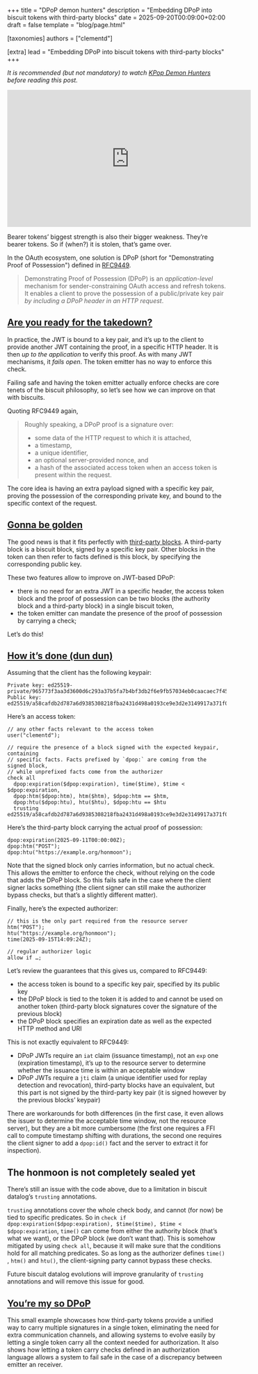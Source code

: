 +++
title = "DPoP demon hunters"
description = "Embedding DPoP into biscuit tokens with third-party blocks"
date = 2025-09-20T00:09:00+02:00
draft = false
template = "blog/page.html"

[taxonomies]
authors = ["clementd"]

[extra]
lead = "Embedding DPoP into biscuit tokens with third-party blocks"
+++

_It is recommended (but not mandatory) to watch [KPop Demon Hunters](https://en.wikipedia.org/wiki/KPop_Demon_Hunters) before reading this post._


<iframe width="560" height="315" src="https://www.youtube.com/embed/AzCAwdp1uIQ" title="YouTube video player" frameborder="0" allow="accelerometer; autoplay; clipboard-write; encrypted-media; gyroscope; picture-in-picture; web-share" referrerpolicy="strict-origin-when-cross-origin" allowfullscreen></iframe>

Bearer tokens’ biggest strength is also their bigger weakness. They’re bearer tokens. So if (when?) it is stolen, that’s game over.

In the OAuth ecosystem, one solution is DPoP (short for "Demonstrating Proof of Possession") defined in [RFC9449](https://datatracker.ietf.org/doc/html/rfc9449).

> Demonstrating Proof of Possession (DPoP) is an _application-level_ mechanism for sender-constraining OAuth access and refresh tokens. It enables a client to prove the possession of a public/private key pair _by including a DPoP header in an HTTP request_.

## [Are you ready for the takedown?](https://www.youtube.com/watch?v=l8Dr7vzMSVE)

In practice, the JWT is bound to a key pair, and it’s up to the client to provide another JWT containing the proof, in a specific HTTP header. It is then _up to the application_ to verify this proof. As with many JWT mechanisms, it _fails open_. The token emitter has no way to enforce this check. 

Failing safe and having the token emitter actually enforce checks are core tenets of the biscuit philosophy, so let’s see how we can improve on that with biscuits.

Quoting RFC9449 again,

> Roughly speaking, a DPoP proof is a signature over:
> - some data of the HTTP request to which it is attached,
> - a timestamp,
> - a unique identifier,
> - an optional server-provided nonce, and
> - a hash of the associated access token when an access token is present within the request.

The core idea is having an extra payload signed with a specific key pair, proving the possession of the corresponding private key, and bound to the specific context of the request.

## [Gonna be golden](https://www.youtube.com/watch?v=yebNIHKAC4A)

The good news is that it fits perfectly with [third-party blocks](https://www.biscuitsec.org/blog/third-party-blocks-why-how-when-who/). A third-party block is a biscuit block, signed by a specific key pair. Other blocks in the token can then refer to facts defined is this block, by specifying the corresponding public key.

These two features allow to improve on JWT-based DPoP:

- there is no need for an extra JWT in a specific header, the access token block and the proof of possession can be two blocks (the authority block and a third-party block) in a single biscuit token,
- the token emitter can mandate the presence of the proof of possession by carrying a check;

Let’s do this!

## [How it’s done (dun dun)](https://www.youtube.com/watch?v=QGsevnbItdU)

Assuming that the client has the following keypair:

```
Private key: ed25519-private/965773f3aa3d3600d6c293a37b5fa7b4bf3db2f6e9fb57034eb0caacaec7f45d
Public key: ed25519/a58cafdb2d787a6d9385308218fba2431d498a0193ce9e3d2e3149917a371f03
```

Here’s an access token:

```biscuit
// any other facts relevant to the access token
user("clementd");

// require the presence of a block signed with the expected keypair, containing
// specific facts. Facts prefixed by `dpop:` are coming from the signed block,
// while unprefixed facts come from the authorizer
check all
  dpop:expiration($dpop:expiration), time($time), $time < $dpop:expiration,
  dpop:htm($dpop:htm), htm($htm), $dpop:htm == $htm,
  dpop:htu($dpop:htu), htu($htu), $dpop:htu == $htu
  trusting ed25519/a58cafdb2d787a6d9385308218fba2431d498a0193ce9e3d2e3149917a371f03
```

Here’s the third-party block carrying the actual proof of possession:

```biscuit
dpop:expiration(2025-09-11T00:00:00Z);
dpop:htm("POST");
dpop:htu("https://example.org/honmoon");
```

Note that the signed block only carries information, but no actual check. This allows the emitter to enforce the check, without relying on the code that adds the DPoP block. So this fails safe in the case where the client signer lacks something (the client signer can still make the authorizer bypass checks, but that’s a slightly different matter).

Finally, here’s the expected authorizer:

```biscuit
// this is the only part required from the resource server
htm("POST");
htu("https://example.org/honmoon");
time(2025-09-15T14:09:24Z);

// regular authorizer logic
allow if …;
```

Let’s review the guarantees that this gives us, compared to RFC9449:

- the access token is bound to a specific key pair, specified by its public key
- the DPoP block is tied to the token it is added to and cannot be used on another token (third-party block signatures cover the signature of the previous block)
- the DPoP block specifies an expiration date as well as the expected HTTP method and URI

This is not exactly equivalent to RFC9449:

- DPoP JWTs require an `iat` claim (issuance timestamp), not an `exp` one (expiration timestamp), it’s up to the resource server to determine whether the issuance time is within an acceptable window
- DPoP JWTs require a `jti` claim (a unique identifier used for replay detection and revocation), third-party blocks have an equivalent, but this part is not signed by the third-party key pair (it is signed however by the previous blocks’ keypair)

There are workarounds for both differences (in the first case, it even allows the issuer to determine the acceptable time window, not the resource server), but they are a bit more cumbersome (the first one requires a FFI call to compute timestamp shifting with durations, the second one requires the client signer to add a `dpop:id()` fact and the server to extract it for inspection).

## The honmoon is not completely sealed yet

There’s still an issue with the code above, due to a limitation in biscuit datalog’s `trusting` annotations.

`trusting` annotations cover the whole check body, and cannot (for now) be tied to specific predicates. So in `check if dpop:expiration($dpop:expiration), $time($time), $time < $dpop:expiration`, `time()` can come from either the authority block (that’s what we want), or the DPoP block (we don’t want that).  This is somehow mitigated by using `check all`, because it will make sure that the conditions hold for all matching predicates. So as long as the authorizer defines `time()` , `htm()` and `htu()`, the client-signing party cannot bypass these checks.

Future biscuit datalog evolutions will improve granularity of `trusting` annotations and will remove this issue for good.

## [You’re my so DPoP](https://www.youtube.com/watch?v=983bBbJx0Mk)

This small example showcases how third-party tokens provide a unified way to carry multiple signatures in a single token, eliminating the need for extra communication channels, and allowing systems to evolve easily by letting a single token carry all the context needed for authorization. It also shows how letting a token carry checks defined in an authorization language allows a system to fail safe in the case of a discrepancy between emitter an receiver.
